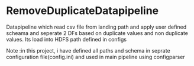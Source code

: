 # RemoveDuplicateDatapipeline
Datapipeline which read csv file from landing path and apply user defined scheama and seperate 2 DFs based on duplicate values and non duplicate values.
Its load into HDFS path defined in configs

Note :in this project, i have defined all paths and schema in seprate configuration file(config.ini) and used in main pipeline using configparser
